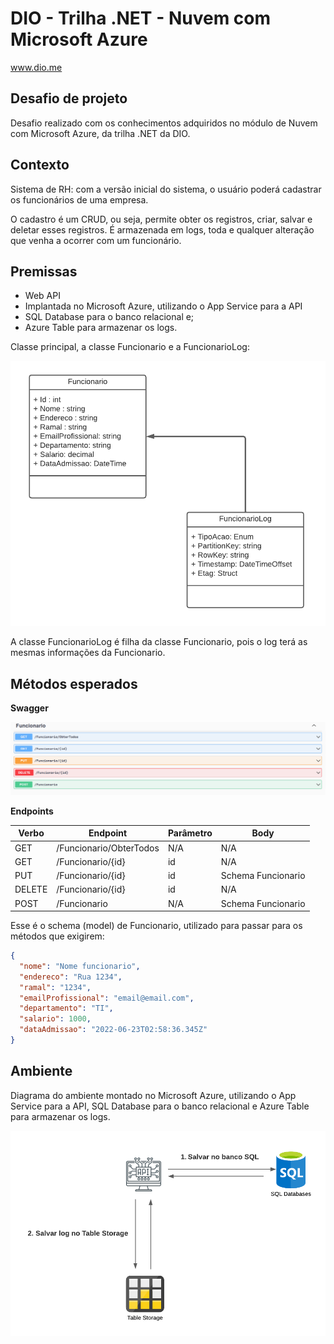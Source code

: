 # DIO - Trilha .NET - Nuvem com Microsoft Azure
www.dio.me

## Desafio de projeto
Desafio realizado com os conhecimentos adquiridos no módulo de Nuvem com Microsoft Azure, da trilha .NET da DIO.

## Contexto
Sistema de RH: com a versão inicial do sistema, o usuário poderá cadastrar os funcionários de uma empresa.

O cadastro é um CRUD, ou seja, permite obter os registros, criar, salvar e deletar esses registros. É armazenada em logs, toda e qualquer alteração que venha a ocorrer com um funcionário.

## Premissas
- Web API
- Implantada no Microsoft Azure, utilizando o App Service para a API
- SQL Database para o banco relacional e;
- Azure Table para armazenar os logs.

Classe principal, a classe Funcionario e a FuncionarioLog:

![Diagrama da classe Funcionario](Imagens/diagrama_classe.png)

A classe FuncionarioLog é filha da classe Funcionario, pois o log terá as mesmas informações da Funcionario.

## Métodos esperados

**Swagger**

![Métodos Swagger](Imagens/swagger_.png)

**Endpoints**


| Verbo  | Endpoint                | Parâmetro | Body               |
|--------|-------------------------|-----------|--------------------|
| GET    | /Funcionario/ObterTodos | N/A       | N/A                |
| GET    | /Funcionario/{id}       | id        | N/A                |
| PUT    | /Funcionario/{id}       | id        | Schema Funcionario |
| DELETE | /Funcionario/{id}       | id        | N/A                |
| POST   | /Funcionario            | N/A       | Schema Funcionario |

Esse é o schema (model) de Funcionario, utilizado para passar para os métodos que exigirem:

```json
{
  "nome": "Nome funcionario",
  "endereco": "Rua 1234",
  "ramal": "1234",
  "emailProfissional": "email@email.com",
  "departamento": "TI",
  "salario": 1000,
  "dataAdmissao": "2022-06-23T02:58:36.345Z"
}
```

## Ambiente
Diagrama do ambiente montado no Microsoft Azure, utilizando o App Service para a API, SQL Database para o banco relacional e Azure Table para armazenar os logs.

![Diagrama da classe Funcionario](Imagens/diagrama_api.png)

